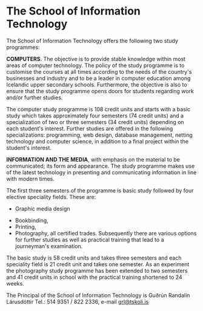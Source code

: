 # The School of Information Technology

The School of Information Technology offers the following two study programmes:

**COMPUTERS**. The objective is to provide stable knowledge within most areas of computer technology. The policy of the study programme is to customise the courses at all times according to the needs of the country's businesses and industry and to be a leader in computer education among Icelandic upper secondary schools. Furthermore, the objective is also to ensure that the study programme opens doors for students regarding work and/or further studies.

The computer study programme is 108 credit units and starts with a basic study which takes approximately four semesters (74 credit units) and a specialization of two or three semesters (34 credit units) depending on each student's interest. Further studies are offered in the following specializations: programming, web design, database management, netting technology and computer science, in addition to a final project within the student's interest.

**INFORMATION AND THE MEDIA**, with emphasis on the material to be communicated; its form and appearance. The study programme makes use of the latest technology in presenting and communicating information in line with modern times.

The first three semesters of the programme is basic study followed by four elective speciality fields.
These are:
* Graphic media design 
+ Bookbinding, 
+ Printing,
+ Photography, 
all certified trades. Subsequently there are various options for further studies as well as practical training that lead to a journeyman's examination.

The basic study is 58 credit units and takes three semesters and each speciality field is 21 credit unit and takes one semester. As an experiment the photography study programme has been extended to two semesters and 41 credit units in school with the practical training shortened to 24 weeks.

The Principal of the School of Information Technology is Guðrún Randalín Lárusdóttir
Tel.: 514 9351 / 822 2336, e-mail grl@tskoli.is  
